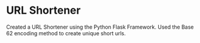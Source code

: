 
# URL Shortener

Created a URL Shortener using the Python Flask Framework. 
Used the Base 62 encoding method to create unique short urls.
